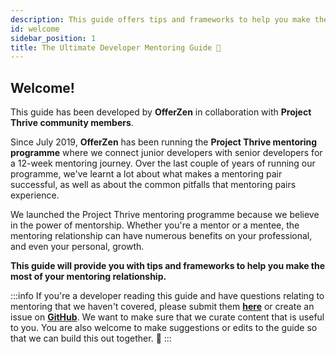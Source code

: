 ```yaml
---
description: This guide offers tips and frameworks to help you make the most of your mentoring relationship.
id: welcome
sidebar_position: 1
title: The Ultimate Developer Mentoring Guide 🚀
---
```


<head>
    <meta property="og:title" content="The Ultimate Developer Mentoring Guide" />
    <meta property="og:type" content="article" />
    <meta property="og:url" content="https://www.developermentoring.guide/docs/introduction/welcome" />
</head>

## Welcome!

This guide has been developed by **OfferZen** in collaboration with **Project Thrive community members**.&#x20;

Since July 2019, **OfferZen** has been running the **Project Thrive mentoring programme** where we connect junior developers with senior developers for a 12-week mentoring journey. Over the last couple of years of running our programme, we've learnt a lot about what makes a mentoring pair successful, as well as about the common pitfalls that mentoring pairs experience.

We launched the Project Thrive mentoring programme because we believe in the power of mentorship. Whether you're a mentor or a mentee, the mentoring relationship can have numerous benefits on your professional, and even your personal, growth.&#x20;

**This guide will provide you with tips and frameworks to help you make the most of your mentoring relationship.**

:::info
If you're a developer reading this guide and have questions relating to mentoring that we haven't covered, please submit them [**here**](https://docs.google.com/forms/d/e/1FAIpQLSe_XUlRPUp80cmYXLjnkmhjjPJJpdCUzUjn3wmGt_CzjisFZw/viewform?usp=sf_link) or create an issue on [**GitHub**](https://github.com/OfferZen-Community/developer-mentoring/issues). We want to make sure that we curate content that is useful to you. You are also welcome to make suggestions or edits to the guide so that we can build this out together. :handshake:
:::
